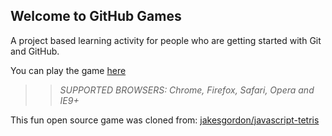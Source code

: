 ## Welcome to GitHub Games

A project based learning activity for people who are getting started with Git and GitHub.

You can play the game [here](https://BrankoTodorovic.github.io/github-games/)

>> _*SUPPORTED BROWSERS*: Chrome, Firefox, Safari, Opera and IE9+_

This fun open source game was cloned from: [jakesgordon/javascript-tetris](https://github.com/jakesgordon/javascript-tetris)
